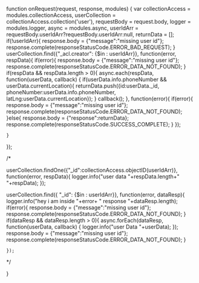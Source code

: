 function onRequest(request, response, modules) {
  var collectionAccess = modules.collectionAccess,
      userCollection = collectionAccess.collection('user'),
      requestBody = request.body,
      logger = modules.logger,
      async = modules.async,
      userIdArr = requestBody.userIdArr?requestBody.userIdArr:null,
      returnData = [];
  if(!userIdArr){
    response.body = {"message":"missing user id"}; 
    response.complete(responseStatusCode.ERROR_BAD_REQUEST);
  }
  userCollection.find({"_acl.creator": {$in : userIdArr}}, function(error, respData){
    if(error){
      response.body = {"message":"missing user id"}; 
    	response.complete(responseStatusCode.ERROR_DATA_NOT_FOUND);
    }
    if(respData && respData.length > 0){
      async.each(respData, function(userData, callback) {
        if(userData.info.phoneNumber && userData.currentLocation){
          returnData.push({id:userData._id, phoneNumber:userData.info.phoneNumber, latLng:userData.currentLocation});
        }
        callback();
      }, function(error){
        if(error){
          response.body = {"message":"missing user id"}; 
          response.complete(responseStatusCode.ERROR_DATA_NOT_FOUND);
        }else{
    			response.body = {"response":returnData}; 
    			response.complete(responseStatusCode.SUCCESS_COMPLETE);
        }
      });
      
    }
  });
  
  /*
  
  userCollection.findOne({"_id":collectionAccess.objectID(userIdArr)}, function(error, respData){
    logger.info("user data "+respData.length+"  "+respData);
  });
  
  
  userCollection.find({ "_id": {$in : userIdArr}}, function(error, dataResp){
    logger.info("hey i am inside "+error+ " response "+dataResp.length);
    if(error){
      response.body = {"message":"missing user id"}; 
    	response.complete(responseStatusCode.ERROR_DATA_NOT_FOUND);
    }
    if(dataResp && dataResp.length > 0){
      async.forEach(dataResp, function(userData, callback) {
        logger.info("user Data "+userData);
      });
      response.body = {"message":"missing user id"}; 
    	response.complete(responseStatusCode.ERROR_DATA_NOT_FOUND);
    }
                      
	});
  */
  
  
  
  
      
      
  
}
